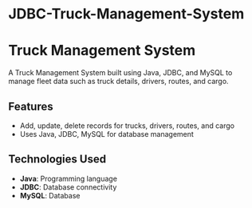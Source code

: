 # JDBC-Truck-Management-System

# Truck Management System

A Truck Management System built using Java, JDBC, and MySQL to manage fleet data such as truck details, drivers, routes, and cargo.

## Features
- Add, update, delete records for trucks, drivers, routes, and cargo
- Uses Java, JDBC, MySQL for database management

## Technologies Used
- **Java**: Programming language
- **JDBC**: Database connectivity
- **MySQL**: Database

